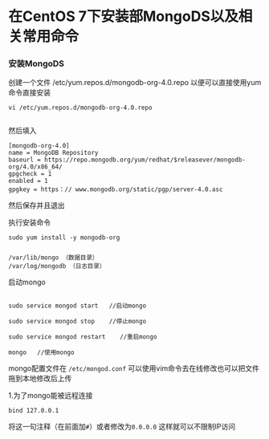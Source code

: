 # 在CentOS 7下安装部MongoDS以及相关常用命令

### 安装MongoDS
创建一个文件 /etc/yum.repos.d/mongodb-org-4.0.repo  以便可以直接使用yum 命令直接安装
```shell 
vi /etc/yum.repos.d/mongodb-org-4.0.repo


```
然后填入
```shell
[mongodb-org-4.0] 
name = MongoDB Repository 
baseurl = https://repo.mongodb.org/yum/redhat/$releasever/mongodb-org/4.0/x86_64/ 
gpgcheck = 1 
enabled = 1 
gpgkey = https：// www.mongodb.org/static/pgp/server-4.0.asc
```
然后保存并且退出

执行安装命令
```shell
sudo yum install -y mongodb-org
```

### 

```
/var/lib/mongo （数据目录）
/var/log/mongodb （日志目录）
```
启动mongo
```shell

sudo service mongod start   //启动mongo

sudo service mongod stop    //停止mongo

sudo service mongod restart    //重启mongo

mongo   //使用mongo
```

mongo配置文件在 `/etc/mongod.conf` 可以使用vim命令去在线修改也可以把文件拖到本地修改后上传

1.为了mongo能被远程连接
```shell
bind 127.0.0.1
```
将这一句注释（在前面加`#`）或者修改为`0.0.0.0` 这样就可以不限制IP访问
